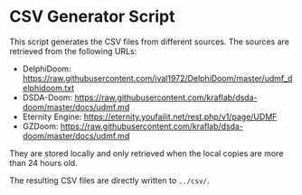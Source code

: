# CSV Generator Script

This script generates the CSV files from different sources. The sources are retrieved from the following URLs:

* DelphiDoom: https://raw.githubusercontent.com/jval1972/DelphiDoom/master/udmf_delphidoom.txt
* DSDA-Doom: https://raw.githubusercontent.com/kraflab/dsda-doom/master/docs/udmf.md
* Eternity Engine: https://eternity.youfailit.net/rest.php/v1/page/UDMF
* GZDoom: https://raw.githubusercontent.com/kraflab/dsda-doom/master/docs/udmf.md

They are stored locally and only retrieved when the local copies are more than 24 hours old.

The resulting CSV files are directly written to `../csv/`.